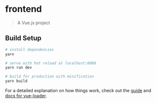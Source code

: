 # frontend

> A Vue.js project

## Build Setup

``` bash
# install dependencies
yarn

# serve with hot reload at localhost:8080
yarn run dev

# build for production with minification
yarn build
```

For a detailed explanation on how things work, check out the [guide](http://vuejs-templates.github.io/webpack/) and [docs for vue-loader](http://vuejs.github.io/vue-loader).
